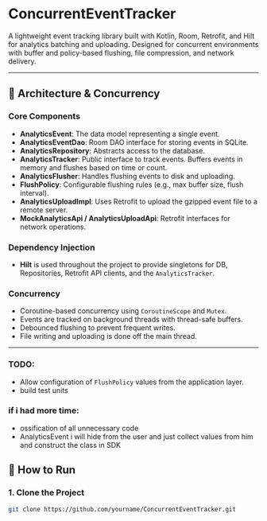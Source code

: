 # ConcurrentEventTracker

A lightweight event tracking library built with Kotlin, Room, Retrofit, and Hilt for analytics batching and uploading. Designed for concurrent environments with buffer and policy-based flushing, file compression, and network delivery.

---

## 🧠 Architecture & Concurrency

### Core Components

- **AnalyticsEvent**: The data model representing a single event.
- **AnalyticsEventDao**: Room DAO interface for storing events in SQLite.
- **AnalyticsRepository**: Abstracts access to the database.
- **AnalyticsTracker**: Public interface to track events. Buffers events in memory and flushes based on time or count.
- **AnalyticsFlusher**: Handles flushing events to disk and uploading.
- **FlushPolicy**: Configurable flushing rules (e.g., max buffer size, flush interval).
- **AnalyticsUploadImpl**: Uses Retrofit to upload the gzipped event file to a remote server.
- **MockAnalyticsApi / AnalyticsUploadApi**: Retrofit interfaces for network operations.

### Dependency Injection

- **Hilt** is used throughout the project to provide singletons for DB, Repositories, Retrofit API clients, and the `AnalyticsTracker`.

### Concurrency

- Coroutine-based concurrency using `CoroutineScope` and `Mutex`.
- Events are tracked on background threads with thread-safe buffers.
- Debounced flushing to prevent frequent writes.
- File writing and uploading is done off the main thread.

---

### TODO:
- Allow configuration of `FlushPolicy` values from the application layer.
- build test units


### if i had more time:
- ossification of all unnecessary code
- AnalyticsEvent i will hide from the user and just collect values from him and construct the class in SDK

## 🚀 How to Run

### 1. Clone the Project

```bash
git clone https://github.com/yourname/ConcurrentEventTracker.git

